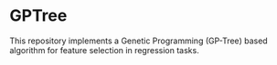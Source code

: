 # GPTree
This repository implements a Genetic Programming (GP-Tree) based algorithm for feature selection in regression tasks.
